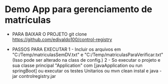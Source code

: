 
# Demo App para gerenciamento de matrículas

* PARA BAIXAR O PROJETO
	git clone https://github.com/edivaldo100/control-registry

* PASSOS PARA EXECUTAR
	1 - Incluir os arquivos em "C:/Temp/matriculasSemDV.txt" e "C:/Temp/matriculasParaVerificar.txt"
		(Isso pode ser alterado na class de config.)
	2 - So executar o projeto e sua classe principal "Application" com [javaApplication ou run springBoot]
		ou executar os testes Unitarios
		ou mvn clean instal e java -jar controlregistry.jar
		